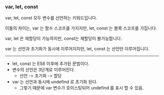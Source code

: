 ### var, let, const

var, let, const 모두 변수를 선언하는 키워드입니다.

이들의 차이는, var 는 함수 스코프를 가지지만, let, const 는 블록 스코프를 가집니다.

var, let 은 재할당이 가능하지만, const는 재할당이 불가능합니다.

var 는 선언과 초기화가 동시에 이루어지지만, let, const 는 선언만 이루어집니다.

---

- let, const 는 ES6 이후에 추가된 문법이다.
- 변수의 선언은 3단계로 이루어진다.
  - 선언 -> 초기화 -> 할당
- var 는 선언과 동시에 undefind 로 초기화 된다.
  - 그렇기 때문에 var 변수가 호이스팅되어 undefind 를 표시 할 수 있음.
